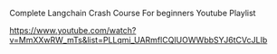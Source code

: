 Complete Langchain Crash Course For beginners Youtube Playlist

https://www.youtube.com/watch?v=MmXXwRW_mTs&list=PLLqmi_UARmflCQIUOWWbbSYJ6tCVcJLIb
